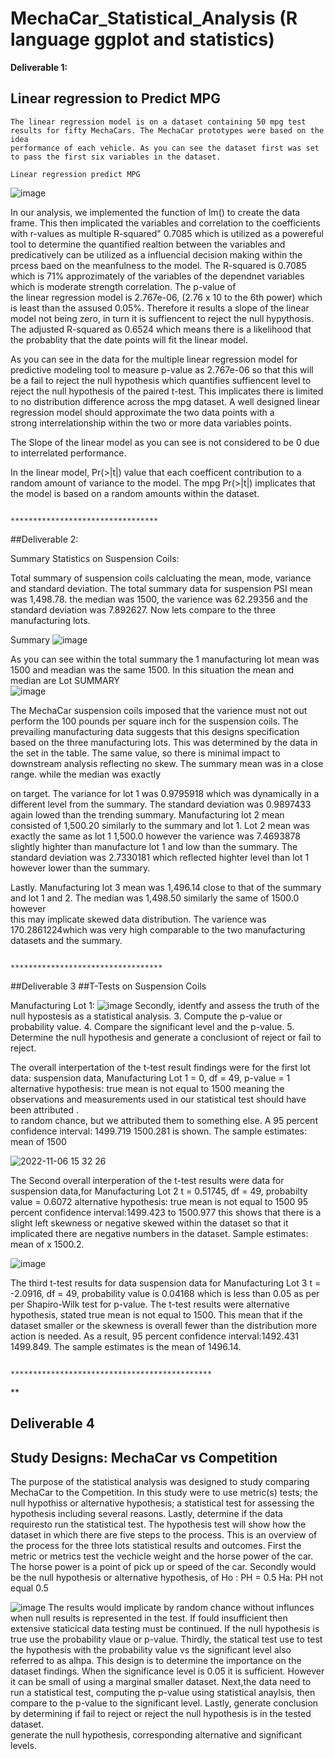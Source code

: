# MechaCar_Statistical_Analysis (R language ggplot and statistics)

**Deliverable 1:**

## Linear regression to Predict MPG
    The linear regression model is on a dataset containing 50 mpg test results for fifty MechaCars. The MechaCar prototypes were based on the idea 
    performance of each vehicle. As you can see the dataset first was set to pass the first six variables in the dataset.
  
    Linear regression predict MPG                                 
   ![image](https://user-images.githubusercontent.com/107796290/200182337-524dc0d1-bf82-4bb9-83e5-620c13e943d4.png)
   
  
  
  
  In our analysis, we implemented the function of lm() to create the data frame. This then implicated the variables and correlation to the coefficients 
  with r-values as multiple R-squared" 0.7085 which is utilized as a powereful tool to determine the quantified realtion between the variables and 
  predicatively can be utilized as a influencial decision making within the prcess baed on the meanfulness to the model.
  The R-squared is 0.7085 which is 71% approzimately of the variables of the dependnet variables which is moderate strength correlation.  The p-value of  
  the linear regression model is 2.767e-06, (2.76 x 10 to the 6th power) which is least than the assused 0.05%. Therefore it results a slope of the linear 
   model not being zero, in turn it is suffiencent to reject the null hypythosis. The adjusted R-squared as 0.6524 which means there is a likelihood that 
   the probablity that the date points will fit the linear model. 
   
   As you can see in the data for the multiple linear regression model for predictive modeling tool to measure p-value as 2.767e-06 so that this will be a 
  fail to reject the null hypothesis which quantifies suffiencent level to reject the null hypothesis of the paired t-test. This implicates there is 
  limited to no distribution difference across the mpg dataset. A well designed linear regression model should approximate the two data points with a  
  strong interrelationship within the two or more data variables points. 
  
  The Slope of the linear model as you can see is not considered to be 0 due to interrelated performance. 
   
  In the linear model,  Pr(>|t|) value that each coefficent contribution to a random amount of variance to the model. The mpg Pr(>|t|) implicates that the 
  model is based on a random amounts within the dataset. 
   
                                                 
                                                 *********************************

 ##Deliverable 2:

 Summary Statistics on Suspension Coils:
 
 Total summary of suspension coils calcluating the mean, mode, variance and standard deviation. The total summary data for suspension PSI mean was 1,498.78. the median was 1500, the varience was 62.29356 and the standard deviation was 7.892627. Now lets compare to the three manufacturing lots.
 

Summary 
![image](https://user-images.githubusercontent.com/107796290/200188693-061ce89d-146e-4944-8604-759b101eb1b1.png)

  As you can see within the total summary the 1 manufacturing lot mean was 1500 and meadian was the same 1500. In this situation the mean and median are 
Lot SUMMARY   
![image](https://user-images.githubusercontent.com/107796290/200187982-2b70c671-1bc2-4b16-812f-a8273c0841fe.png)
                                            
 The MechaCar suspension coils imposed that the varience must not out perform the 100 pounds per square inch for the suspension coils. The prevailing 
manufacturing data suggests that this designs specification based on the three manufacturing lots. This was determined by the data in the set in the table. 
 The same value, so there is minimal impact to downstream analysis reflecting no skew. The summary mean was in a close range. while the median was exactly 
 
 
 on target. The variance for lot 1 was 0.9795918 which was dynamically in a different level from the summary. The standard deviation was 0.9897433 again 
 lowed than the trending summary. Manufacturing lot 2 mean consisted of 1,500.20 similarly to the summary and lot 1. Lot 2 mean was exactly the same as
lot 1 1,500.0 however the varience was 7.4693878 slightly highter than manufacture lot 1 and low than the summary.  The standard deviation was 2.7330181 
which reflected highter level than lot 1 however lower than the summary. 
  
 Lastly. Manufacturing lot 3 mean was 1,496.14 close to that of the summary and lot 1 and 2. The median was 1,498.50 similarly the same of 1500.0 however                                                                                                       
  this may implicate skewed data distribution. The varience was 170.2861224which was very high comparable to the two manufacturing datasets and the summary. 
                                                   
                                                      
                                              **********************************



##Deliverable 3
##T-Tests on Suspension Coils

Manufacturing Lot 1:
![image](https://user-images.githubusercontent.com/107796290/200192977-88b823a9-a34c-460c-8455-aea2e88e3a6f.png)
  Secondly, identfy and assess the truth of the null hypostesis as a statistical analysis. 3. Compute the p-value or probability value. 4. Compare the significant level and the p-value. 5. Determine the null hypothesis and generate a conclusiont of reject or fail to reject. 

  The overall interpertation of the t-test result findings were for the first lot data: suspension data, Manufacturing Lot 1 
= 0, df = 49, p-value = 1 
alternative hypothesis: true mean is not equal to 1500 meaning the observations and measurements used in our statistical test should have been attributed .  
to random chance, but we attributed them to something else. A 95 percent confidence interval: 1499.719 1500.281 is shown. The sample estimates: mean of 
1500

![2022-11-06 15 32 26](https://user-images.githubusercontent.com/107796290/200193665-c42682ca-1c53-421b-9507-98f377f6b805.png)

The Second overall interperation of the t-test results were data for suspension data,for Manufacturing Lot 2
t = 0.51745, df = 49, probabilty value = 0.6072 alternative hypothesis: true mean is not equal to 1500
95 percent confidence interval:1499.423 to 1500.977 this shows that there is a slight left skewness or negative skewed within the dataset so that it implicated there are negative numbers in the dataset. Sample estimates: mean of x 1500.2.  

![image](https://user-images.githubusercontent.com/107796290/200194858-bfb0d56b-9af2-42f3-8d1d-fd19a5c40416.png)

The third t-test results for data suspension data for Manufacturing Lot 3 t = -2.0916, df = 49, probability value is 0.04168 which is less than 0.05 as per 
per Shapiro-Wilk test for p-value.  The t-test results were alternative hypothesis, stated true mean is not equal to 1500. This mean that if the dataset 
 smaller or the skewness is overall fewer than the distribution more action is needed. As a result, 95 percent confidence interval:1492.431 1499.849. The 
 sample estimates is the mean of 1496.14.                                   
 
                                            *********************************************
**
## Deliverable 4
## Study Designs: MechaCar vs Competition
The purpose of the statistical analysis was designed to study comparing MechaCar to the Competition. In this study were to use metric(s) tests; the null 
hypothiss or alternative hypothesis; a statistical test for assessing the hypothesis including several reasons. Lastly, determine if the data requiresto 
run the statistical test. The hypothesis test  will show how the dataset in which there are five steps to the process. This is an overview of the process 
for the three lots statistical results and outcomes. 
  First the metric or metrics test the vechicle weight and the horse power of the car. The horse power is a point of pick up or speed of the car. 
  Secondly would be the null hypothesis or alternative hypothesis, of Ho : PH = 0.5 Ha: PH not equal 0.5
       
  ![image](https://user-images.githubusercontent.com/107796290/200202328-9302251a232-4a77-b1b5-c6c7c856278d.png)
  The results would implicate by random chance without influnces when null results is represented in the test. If fould insufficient then extensive
  staticical data testing must be continued. If the null hypothesis is true use the probability vlaue or p-value. 
  Thirdly, the statical test use to test the hypothesis with the probability value vs the significant level also referred to as alhpa. This design is to
  determine the importance on the dataset findings. When the significance level is 0.05 it is sufficient. However it can be small of using a marginal
  smaller dataset. 
        Next,the data need to run a statistical test, computing the p-value using statistical anaylsis, then compare to the p-value to the significant level. Lastly, generate conclusion by determining if fail to reject or reject the null hypothesis is in the tested dataset.  
  generate the null hypothesis, corresponding alternative and significant levels. 






